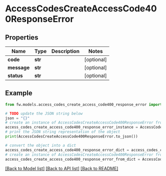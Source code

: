 # AccessCodesCreateAccessCode400ResponseError


## Properties

Name | Type | Description | Notes
------------ | ------------- | ------------- | -------------
**code** | **str** |  | [optional] 
**message** | **str** |  | [optional] 
**status** | **str** |  | [optional] 

## Example

```python
from fw.models.access_codes_create_access_code400_response_error import AccessCodesCreateAccessCode400ResponseError

# TODO update the JSON string below
json = "{}"
# create an instance of AccessCodesCreateAccessCode400ResponseError from a JSON string
access_codes_create_access_code400_response_error_instance = AccessCodesCreateAccessCode400ResponseError.from_json(json)
# print the JSON string representation of the object
print(AccessCodesCreateAccessCode400ResponseError.to_json())

# convert the object into a dict
access_codes_create_access_code400_response_error_dict = access_codes_create_access_code400_response_error_instance.to_dict()
# create an instance of AccessCodesCreateAccessCode400ResponseError from a dict
access_codes_create_access_code400_response_error_from_dict = AccessCodesCreateAccessCode400ResponseError.from_dict(access_codes_create_access_code400_response_error_dict)
```
[[Back to Model list]](../README.md#documentation-for-models) [[Back to API list]](../README.md#documentation-for-api-endpoints) [[Back to README]](../README.md)


